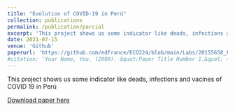 ```yaml
---
title: "Evolution of COVID-19 in Perú"
collection: publications
permalink: /publication/parcial
excerpt: 'This project shows us some indicator like deads, infections and vacines of COVID 19 in Perú'
date: 2021-07-15
venue: 'Github'
paperurl: 'https://github.com/edfrance/ECO224/blob/main/Labs/20155658_PARCIAL_PYTHON.ipynb'
#citation: 'Your Name, You. (2009). &quot;Paper Title Number 1.&quot; <i>Journal 1</i>. 1(1).'
---
```

This project shows us some indicator like deads, infections and vacines of COVID 19 in Perú

[Download paper here](https://github.com/edfrance/ECO224/blob/main/Labs/20155658_PARCIAL_PYTHON.ipynb)
